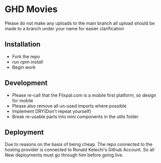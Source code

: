 # GHD Movies
Please do not make any uploads to the main branch all upload should be made to a branch under your name for easier clarification

## Installation
- Fork the repo
- run _npm install_
- Begin work

## Development
- Please re-call that the Flixpal.com is a mobile first platform, so design for mobile
- Please also remove all un-used imports where possible
- Implement DRY(Don't repeat yourself)
- Break re-usable parts into mini components in the utils folder

## Deployment
Due to reasons on the basis of being cheap. The repo connected to the hosting provider is connected to Ronald Kelechi's Github  Account.
So all New deployments must go through him before going live.
